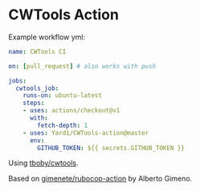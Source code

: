 # CWTools Action

Example workflow yml:
```yml
name: CWTools CI

on: [pull_request] # also works with push

jobs:
  cwtools_job:
    runs-on: ubuntu-latest
    steps:
    - uses: actions/checkout@v1
      with:
        fetch-depth: 1
    - uses: Yard1/CWTools-action@master
      env:
        GITHUB_TOKEN: ${{ secrets.GITHUB_TOKEN }}

```
Using [tboby/cwtools](https://github.com/tboby/cwtools).

Based on [gimenete/rubocop-action](https://github.com/gimenete/rubocop-action) by Alberto Gimeno.